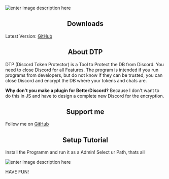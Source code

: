 ![enter image description here](https://cdn.discordapp.com/attachments/837987172342038569/841251678639882240/DTP.png)

<h2 align="center">Downloads</h2>

Latest Version: [GitHub](https://github.com/Azusa-chxn/discord-token-protector/tags)

<h2 align="center">About DTP</h2>

DTP (Discord Token Protector) is a Tool to Protect the DB from Discord. You need to close Discord for all Features. The program is intended if you run programs from developers, but do not know if they can be trusted, you can close Discord and encrypt the DB where your tokens and chats are. 

**Why don't you make a plugin for BetterDiscord?**
Because I don't want to do this in JS and have to design a complete new Discord for the encryption.

<h2 align="center">Support me</h2>

Follow me on [GitHub](https://github.com/Azusa-chxn)

<h2 align="center">Setup Tutorial</h2>

Install the Programm and run it as a Admin! Select ur Path, thats all

![enter image description here](https://cdn.discordapp.com/attachments/837987172342038569/841253514050535434/Screenshot_2021-05-08_201019.png)

HAVE FUN!